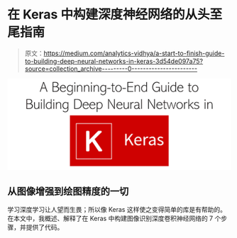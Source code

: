 # 在 Keras 中构建深度神经网络的从头至尾指南

> 原文：<https://medium.com/analytics-vidhya/a-start-to-finish-guide-to-building-deep-neural-networks-in-keras-3d54de097a75?source=collection_archive---------0----------------------->

![](img/e30354cf2b6651105061019110f86870.png)

## 从图像增强到绘图精度的一切

学习深度学习让人望而生畏；所以像 Keras 这样使之变得简单的库是有帮助的。在本文中，我概述、解释了在 Keras 中构建图像识别深度卷积神经网络的 7 个步骤，并提供了代码。
